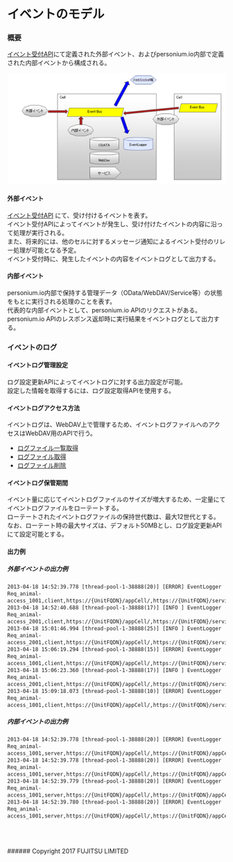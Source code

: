 # イベントのモデル
### 概要
[イベント受付API](086_Event_Reception.html)にて定義された外部イベント、およびpersonium.io内部で定義された内部イベントから構成される。

![イベントモデル](image/eventmodel.png "イベントモデル")


#### 外部イベント
[イベント受付API](086_Event_Reception.html) にて、受け付けるイベントを表す。  
イベント受付APIによってイベントが発生し、受け付けたイベントの内容に沿って処理が実行される。  
また、将来的には、他のセルに対するメッセージ通知によるイベント受付のリレー処理が可能となる予定。  
イベント受付時に、発生したイベントの内容をイベントログとして出力する。
#### 内部イベント
personium.io内部で保持する管理データ（OData/WebDAV/Service等）の状態をもとに実行される処理のことを表す。  
代表的な内部イベントとして、personium.io APIのリクエストがある。  
personium.io APIのレスポンス返却時に実行結果をイベントログとして出力する。
### イベントのログ
#### イベントログ管理設定
ログ設定更新APIによってイベントログに対する出力設定が可能。  
設定した情報を取得するには、ログ設定取得APIを使用する。
#### イベントログアクセス方法
イベントログは、WebDAV上で管理するため、イベントログファイルへのアクセスはWebDAV用のAPIで行う。
* [ログファイル一覧取得](092_Retrieve_Log_File_list.html)
* [ログファイル取得](093_Retrieve_Log_File.html)
* [ログファイル削除](094_Delete_Log_File.html)
<!-- * [ログファイル情報取得](090_ログファイル情報取得API.html) -->

#### イベントログ保管期間
イベント量に応じてイベントログファイルのサイズが増大するため、一定量にてイベントログファイルをローテートする。  
ローテートされたイベントログファイルの保持世代数は、最大12世代とする。  
なお、ローテート時の最大サイズは、デフォルト50MBとし、ログ設定更新APIにて設定可能とする。
#### 出力例
##### 外部イベントの出力例
```
2013-04-18 14:52:39.778 [thread-pool-1-38888(20)] [ERROR] EventLogger Req_animal-access_1001,client,https://{UnitFQDN}/appCell/,https://{UnitFQDN}/servicemanager/#admin,actionData,/svc/token_keeper,resultData
2013-04-18 14:52:40.688 [thread-pool-1-38888(17)] [INFO ] EventLogger Req_animal-access_2001,client,https://{UnitFQDN}/appCell/,https://{UnitFQDN}/servicemanager/#admin,action,/svc/token_keeper,result
2013-04-18 15:01:46.994 [thread-pool-1-38888(25)] [INFO ] EventLogger Req_animal-access_2001,client,https://{UnitFQDN}/appCell/,https://{UnitFQDN}/servicemanager/#admin,action,/svc/token_keeper,result
2013-04-18 15:06:19.294 [thread-pool-1-38888(15)] [ERROR] EventLogger Req_animal-access_1001,client,https://{UnitFQDN}/appCell/,https://{UnitFQDN}/servicemanager/#admin,actionData,/svc/token_keeper,resultData
2013-04-18 15:06:23.360 [thread-pool-1-38888(17)] [INFO ] EventLogger Req_animal-access_2001,client,https://{UnitFQDN}/appCell/,https://{UnitFQDN}/servicemanager/#admin,action,/svc/token_keeper,result
2013-04-18 15:09:18.073 [thread-pool-1-38888(10)] [ERROR] EventLogger Req_animal-access_1001,client,https://{UnitFQDN}/appCell/,https://{UnitFQDN}/servicemanager/#admin,actionData,/svc/token_keeper,resultData
```
##### 内部イベントの出力例
```
2013-04-18 14:52:39.778 [thread-pool-1-38888(20)] [ERROR] EventLogger Req_animal-access_1001,server,https://{UnitFQDN}/appCell/,https://{UnitFQDN}/appCell/#staff,POST,/homeClinic/__auth,200
2013-04-18 14:52:39.778 [thread-pool-1-38888(20)] [ERROR] EventLogger Req_animal-access_1001,server,https://{UnitFQDN}/appCell/,https://{UnitFQDN}/appCell/#staff,PROPFIND,/homeClinic/box/col/put_blog,207
2013-04-18 14:52:39.779 [thread-pool-1-38888(20)] [ERROR] EventLogger Req_animal-access_1001,server,https://{UnitFQDN}/appCell/,https://{UnitFQDN}/appCell/#staff,PUT,/homeClinic/box/col/put_blog,204
2013-04-18 14:52:39.780 [thread-pool-1-38888(20)] [ERROR] EventLogger Req_animal-access_1001,server,https://{UnitFQDN}/appCell/,https://{UnitFQDN}/appCell/#staff,GET,/homeClinic/box/col/blog_20130418,200
```
<br>
<br>
<br>
###### Copyright 2017    FUJITSU LIMITED
